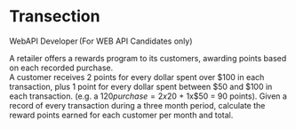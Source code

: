 # Transection

WebAPI Developer (For WEB API Candidates only) 


A retailer offers a rewards program to its customers, awarding points based on each recorded purchase.  
A customer receives 2 points for every dollar spent over $100 in each transaction, plus 1 point for every dollar spent between $50 and $100 in each transaction. 
(e.g. a $120 purchase = 2x$20 + 1x$50 = 90 points). 
Given a record of every transaction during a three month period, calculate the reward points earned for each customer per month and total. 

